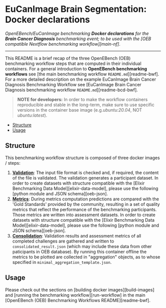 # EuCanImage Brain Segmentation: Docker declarations

*OpenEBench/EuCanImage benchmarking **Docker declarations** for the **Brain Cancer Diagnosis** benchmarking event; to be used with the [OEB compatible Nextflow benchmarking workflow][main-nf]*.

---

This README is a brief recap of the three OpenEBench (OEB) benchmarking workflow steps that are computed in their individual containers. For a general introduction to **OpenEBench benchmarking workflows** see [the main benchmarking workflow `README.md`][readme-bwf]. For a more detailed description on the example EuCanImage Brain Cancer Diagnosis Benchmarking Workflow see [EuCanImage Brain Cancer Diagnosis benchmarking workflow `README.md`][readme-bcd-bwf].

> **NOTE for developers:**
> In order to make the workflow containers reproducible and stable in the long-term, make sure to use specific versions in the container base image (e.g.*ubuntu:20.04*, NOT *ubuntu:latest*).

- [Structure](#structure)
- [Usage](#usage)

## Structure

This benchmarking workflow structure is composed of three docker images / steps:

1. [**Validation**](./validation):
   The input file format is checked and, if required, the content of the file is validated. The validation generates a participant dataset. In order to create datasets with structure compatible with the [Elixir Benchmarking Data Model][elixir-data-model], please use the following [python module and JSON schema][oeb-json].
2. [**Metrics**](./metrics):
   During metrics computation predictions are compared with the 'Gold Standards' provided by the community, resulting in a set of quality metrics that reflect the performance of the benchmarking participants. Those metrics are written into assessment datasets. In order to create datasets with structure compatible with the [Elixir Benchmarking Data Model][elixir-data-model], please use the following [python module and JSON schema][oeb-json].
3. [**Consolidation**](./consolidation):
   Validation results and assessment metrics of all completed challenges are gathered and written to `consolidated_result.json` (which may include these data from other paticipants in OEB database). By running this container offline the metrics to be plotted are collected in "aggregation" objects, as to whose specified in `minimal_aggregation_template.json`.

## Usage

Please check out the sections on [building docker images][build-images] and [running the benchmarking workflow][run-workflow] in the main [OpenEBench (OEB) Benchmarking Workflows README][readme-bwf].

